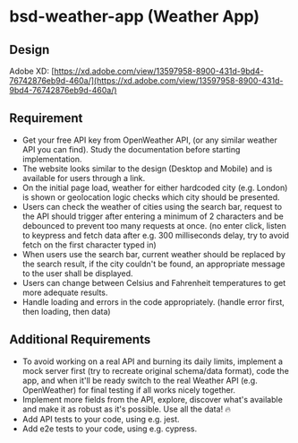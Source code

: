 # bsd-weather-app (Weather App)

## Design

Adobe XD: [https://xd.adobe.com/view/13597958-8900-431d-9bd4-76742876eb9d-460a/](https://xd.adobe.com/view/13597958-8900-431d-9bd4-76742876eb9d-460a/)

## Requirement

* Get your free API key from OpenWeather API, (or any similar weather API you can find). Study the documentation before starting implementation.
* The website looks similar to the design (Desktop and Mobile) and is available for users through a link.
* On the initial page load, weather for either hardcoded city (e.g. London) is shown or geolocation logic checks which city should be presented.
* Users can check the weather of cities using the search bar, request to the API should trigger after entering a minimum of 2 characters and be debounced to prevent too many requests at once. (no enter click, listen to keypress and fetch data after e.g. 300 milliseconds delay, try to avoid fetch on the first character typed in)
* When users use the search bar, current weather should be replaced by the search result, if the city couldn't be found, an appropriate message to the user shall be displayed.
* Users can change between Celsius and Fahrenheit temperatures to get more adequate results.
* Handle loading and errors in the code appropriately. (handle error first, then loading, then data)

## Additional Requirements

* To avoid working on a real API and burning its daily limits, implement a mock server first (try to recreate original schema/data format), code the app, and when it'll be ready switch to the real Weather API (e.g. OpenWeather) for final testing if all works nicely together.
* Implement more fields from the API, explore, discover what's available and make it as robust as it's possible. Use all the data! 🔥
* Add API tests to your code, using e.g. jest.
* Add e2e tests to your code, using e.g. cypress.